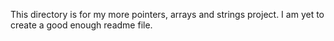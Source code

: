 This directory is for my more pointers, arrays and strings project. I am yet to create a good enough readme file.

